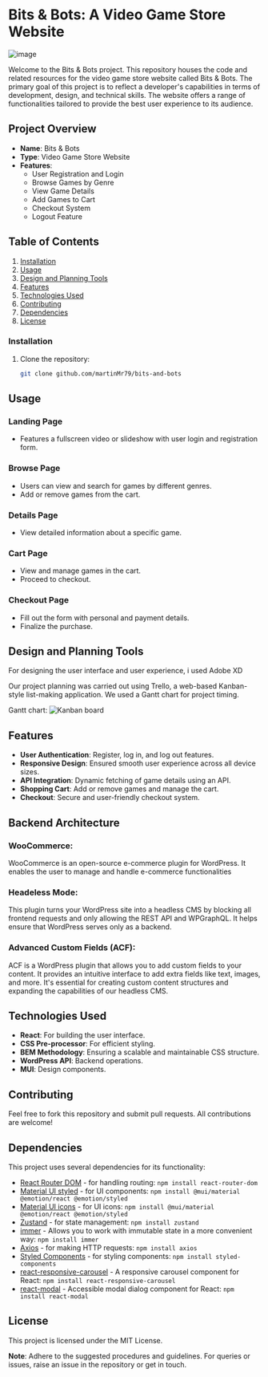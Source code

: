 # Bits & Bots: A Video Game Store Website

![image](https://github.com/martinMr79/bits-and-bots/assets/80599295/b8e31c8c-b903-411a-9cba-19d008296188)


Welcome to the Bits & Bots project. This repository houses the code and related resources for the video game store website called Bits & Bots. The primary goal of this project is to reflect a developer's capabilities in terms of development, design, and technical skills. The website offers a range of functionalities tailored to provide the best user experience to its audience.

## Project Overview

- **Name**: Bits & Bots
- **Type**: Video Game Store Website
- **Features**:
  - User Registration and Login
  - Browse Games by Genre
  - View Game Details
  - Add Games to Cart
  - Checkout System
  - Logout Feature

## Table of Contents

1. [Installation](#installation)
2. [Usage](#usage)
3. [Design and Planning Tools](#design-and-planning-tools)
4. [Features](#features)
6. [Technologies Used](#technologies-used)
7. [Contributing](#contributing)
8. [Dependencies](#dependencies)
9. [License](#license)

### Installation

1. Clone the repository:
   ```bash
   git clone github.com/martinMr79/bits-and-bots

## Usage

### Landing Page
- Features a fullscreen video or slideshow with user login and registration form.

### Browse Page
- Users can view and search for games by different genres.
- Add or remove games from the cart.

### Details Page
- View detailed information about a specific game.

### Cart Page
- View and manage games in the cart.
- Proceed to checkout.

### Checkout Page
- Fill out the form with personal and payment details.
- Finalize the purchase.

## Design and Planning Tools

For designing the user interface and user experience, i used Adobe XD

Our project planning was carried out using Trello, a web-based Kanban-style list-making application. We used a Gantt chart for project timing.

Gantt chart: ![Kanban board](https://github.com/martinMr79/bits-and-bots/assets/80599295/93ae49ce-7299-4672-94ff-817a71e94448)

## Features

- **User Authentication**: Register, log in, and log out features.
- **Responsive Design**: Ensured smooth user experience across all device sizes.
- **API Integration**: Dynamic fetching of game details using an API.
- **Shopping Cart**: Add or remove games and manage the cart.
- **Checkout**: Secure and user-friendly checkout system.

## Backend Architecture

### WooCommerce:
WooCommerce is an open-source e-commerce plugin for WordPress. It enables the user to manage and handle e-commerce functionalities

### Headeless Mode:
This plugin turns your WordPress site into a headless CMS by blocking all frontend requests and only allowing the REST API and WPGraphQL. It helps ensure that WordPress serves only as a backend.

### Advanced Custom Fields (ACF):
ACF is a WordPress plugin that allows you to add custom fields to your content. It provides an intuitive interface to add extra fields like text, images, and more. It's essential for creating custom content structures and expanding the capabilities of our headless CMS.

## Technologies Used

- **React**: For building the user interface.
- **CSS Pre-processor**: For efficient styling.
- **BEM Methodology**: Ensuring a scalable and maintainable CSS structure.
- **WordPress API**: Backend operations.
- **MUI**: Design components.

## Contributing

Feel free to fork this repository and submit pull requests. All contributions are welcome!

## Dependencies

This project uses several dependencies for its functionality:

- [React Router DOM](https://reactrouter.com/) - for handling routing: `npm install react-router-dom`
- [Material UI styled](https://mui.com/material-ui/) - for UI components: `npm install @mui/material @emotion/react @emotion/styled` 
- [Material UI icons](https://mui.com/) - for UI icons: `npm install @mui/material @emotion/react @emotion/styled`
- [Zustand](https://www.npmjs.com/package/zustand) - for state management: `npm install zustand`
- [immer](https://immerjs.github.io/immer/) - Allows you to work with immutable state in a more convenient way: `npm install immer`
- [Axios](https://www.npmjs.com/package/axios) - for making HTTP requests: `npm install axios`
- [Styled Components](https://www.npmjs.com/package/styled-components) - for styling components: `npm install styled-components`
- [react-responsive-carousel](https://www.npmjs.com/package/react-responsive-carousel) - A responsive carousel component for React: `npm install react-responsive-carousel`
- [react-modal](https://www.npmjs.com/package/react-modal) - Accessible modal dialog component for React: `npm install react-modal`

## License

This project is licensed under the MIT License.


**Note**: Adhere to the suggested procedures and guidelines. For queries or issues, raise an issue in the repository or get in touch.
